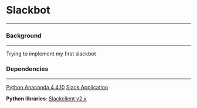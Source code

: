 # Slackbot
---

### Background

---

Trying to implement my first slackbot

### Dependencies

---
[Python Anaconda 4.4.10](https://www.anaconda.com/distribution/)
[Slack Application](https://slack.com/intl/en-no/downloads/windows)

**Python libraries**:
[Slackclient v2.x](https://pypi.org/project/slackclient/)

 